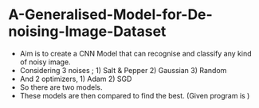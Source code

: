 # A-Generalised-Model-for-De-noising-Image-Dataset

- Aim is to create a CNN Model that can recognise and classify any kind of noisy image.
- Considering 3 noises ; 1) Salt & Pepper 2) Gaussian 3) Random
- And 2 optimizers, 1) Adam 2) SGD 
- So there are two models.
- These models are then compared to find the best.
(Given program is )
